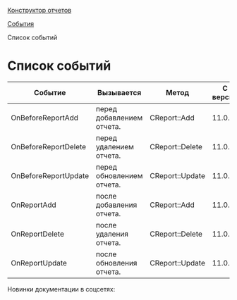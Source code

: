 [Конструктор отчетов](/api_help/report/index.php)

[События](/api_help/report/events/index.php)

Список событий

Список событий
==============

| Событие | Вызывается | Метод | С версии |
| --- | --- | --- | --- |
| OnBeforeReportAdd | перед добавлением отчета. | CReport::Add | 11.0.5 |
| OnBeforeReportDelete | перед удалением отчета. | CReport::Delete | 11.0.5 |
| OnBeforeReportUpdate | перед обновлением отчета. | CReport::Update | 11.0.5 |
| OnReportAdd | после добавления отчета. | CReport::Add | 11.0.5 |
| OnReportDelete | после удаления отчета. | CReport::Delete | 11.0.5 |
| OnReportUpdate | после обновления отчета. | CReport::Update | 11.0.5 |

Новинки документации в соцсетях: